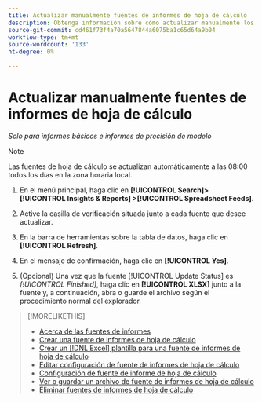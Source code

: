 ```yaml
---
title: Actualizar manualmente fuentes de informes de hoja de cálculo
description: Obtenga información sobre cómo actualizar manualmente los datos en las fuentes de hojas de cálculo.
source-git-commit: cd461f73f4a70a5647844a6075ba1c65d64a9b04
workflow-type: tm+mt
source-wordcount: '133'
ht-degree: 0%

---
```


# Actualizar manualmente fuentes de informes de hoja de cálculo

*Solo para informes básicos e informes de precisión de modelo*

>[!NOTE]
>
>Las fuentes de hoja de cálculo se actualizan automáticamente a las 08:00 todos los días en la zona horaria local.

1. En el menú principal, haga clic en **[!UICONTROL Search]> [!UICONTROL Insights & Reports] >[!UICONTROL Spreadsheet Feeds]**.

1. Active la casilla de verificación situada junto a cada fuente que desee actualizar.

1. En la barra de herramientas sobre la tabla de datos, haga clic en **[!UICONTROL Refresh]**.

1. En el mensaje de confirmación, haga clic en **[!UICONTROL Yes]**.

1. (Opcional) Una vez que la fuente [!UICONTROL Update Status] es *[!UICONTROL Finished]*, haga clic en **[!UICONTROL XLSX]** junto a la fuente y, a continuación, abra o guarde el archivo según el procedimiento normal del explorador.

>[!MORELIKETHIS]
>
>* [Acerca de las fuentes de informes](spreadsheet-feed-about.md)
>* [Crear una fuente de informes de hoja de cálculo](spreadsheet-feed-create.md)
>* [Crear un [!DNL Excel] plantilla para una fuente de informes de hoja de cálculo](spreadsheet-feed-create-excel-template.md)
>* [Editar configuración de fuente de informes de hoja de cálculo](spreadsheet-feed-edit.md)
>* [Configuración de fuente de informe de hoja de cálculo](spreadsheet-feed-settings.md)
>* [Ver o guardar un archivo de fuente de informes de hoja de cálculo](spreadsheet-feed-view-or-save.md)
>* [Eliminar fuentes de informes de hoja de cálculo](spreadsheet-feed-delete.md)

